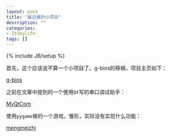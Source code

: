 ```yaml
---
layout: post
title: "最近做的小项目"
description: ""
categories: 
- Itsmylife
tags: []
---
```

{% include JB/setup %}




首先，这个应该说不算一个小项目了。g-bios的移植，项目主页如下：

[g-bios](http://andyhuzhill.github.com/myg-bios)
    
之前在文章中提到的一个使用`Qt`写的串口调试助手：

[MyQtCom](http://andyhuzhill.github.com/MyQtCom)
    
使用`pygame`做的一个游戏，雏形，实际没有实现什么功能：

[mengmeizhi](http://andyhuzhill.github.com/mengmeizhi)




